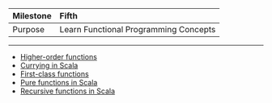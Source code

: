 | Milestone | Fifth |
| :--- | :--- |
| Purpose | Learn Functional Programming Concepts |

---

- [Higher-order functions](higher-order-functions.md)
- [Currying in Scala](currying.md)
- [First-class functions](first-class-functions.md)
- [Pure functions in Scala](pure-functions.md)
- [Recursive functions in Scala](recursive-functions.md)

